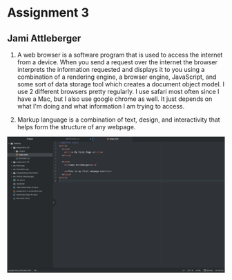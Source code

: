 # Assignment 3
## Jami Attleberger

1) A web browser is a software program that is used to access the internet from a device. When you send a request over the internet the browser interprets the information requested and displays it to you using a combination of a rendering engine, a browser engine, JavaScript, and some sort of data storage tool which creates a document object model. I use 2 different browsers pretty regularly. I use safari most often since I have a Mac, but I also use google chrome as well. It just depends on what I'm doing and what information I am trying to access.

2) Markup language is a combination of text, design, and interactivity that helps form the structure of any webpage.

  ![Assignment 3 Screenshot](./images/screenshot.png)
